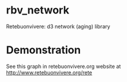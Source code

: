 rbv_network
===========

Retebuonvivere: d3 network (aging) library

# Demonstration
See this graph in retebuonvivere.org website at http://www.retebuonvivere.org/rete
